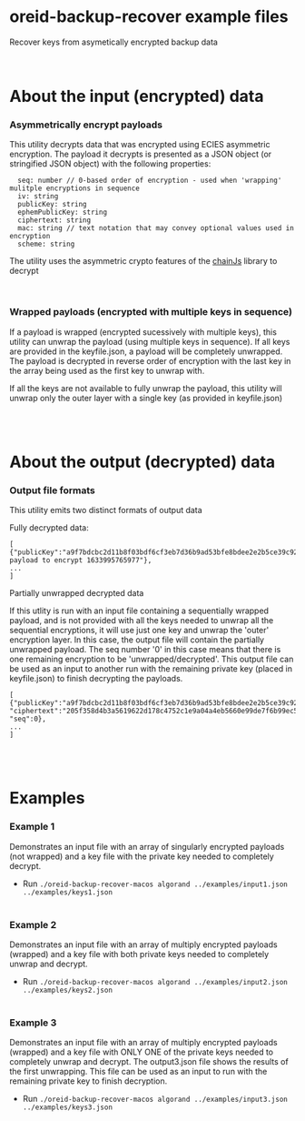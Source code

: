# oreid-backup-recover example files

Recover keys from asymetically encrypted backup data

<br>

# About the input (encrypted) data

### Asymmetrically encrypt payloads
This utility decrypts data that was encrypted using ECIES asymmetric encryption. The payload it decrypts is presented as a JSON object (or stringified JSON object) with the following properties:
```
  seq: number // 0-based order of encryption - used when 'wrapping' mulitple encryptions in sequence
  iv: string
  publicKey: string
  ephemPublicKey: string
  ciphertext: string
  mac: string // text notation that may convey optional values used in encryption
  scheme: string 
```
The utility uses the asymmetric crypto features of the [chainJs](https://github.com/Open-Rights-Exchange/chain-js) library to decrypt

<br>

### Wrapped payloads (encrypted with multiple keys in sequence)
If a payload is wrapped (encrypted sucessively with multiple keys), this utility can unwrap the payload (using multiple keys in sequence). If all keys are provided in the keyfile.json, a payload will be completely unwrapped. The payload is decrypted in reverse order of encryption with the last key in the array being used as the first key to unwrap with.

If all the keys are not available to fully unwrap the payload, this utility will unwrap only the outer layer with a single key (as provided in keyfile.json)


<br><br>
# About the output (decrypted) data

### Output file formats

This utility emits two distinct formats of output data

Fully decrypted data:
```
[
{"publicKey":"a9f7bdcbc2d11b8f03bdf6cf3eb7d36b9ad53bfe8bdee2e2b5ce39c92a764a45","finalDecrypted":"example payload to encrypt 1633995765977"},
...
]
```

Partially unwrapped decrypted data

If this utlity is run with an input file containing a sequentially wrapped payload, and is not provided with all the keys needed to unwrap all the sequential encryptions, it will use just one key and unwrap the 'outer' encryption layer. In this case, the output file will contain the partially unwrapped payload. The seq number '0' in this case means that there is one remaining encryption to be 'unwrapped/decrypted'. This output file can be used as an input to another run with the remaining private key (placed in keyfile.json) to finish decrypting the payloads.

```
[
{"publicKey":"a9f7bdcbc2d11b8f03bdf6cf3eb7d36b9ad53bfe8bdee2e2b5ce39c92a764a45","ephemPublicKey":"5c7b5999c9e56cef7f491b77cee677bb68d25f0475e8a3ce24ad5b23513f410e","mac":"4a3f0f644b888e3833258cd58ca4452c","scheme":"asym.chainjs.ed25519.algorand", "ciphertext":"205f358d4b3a5619622d178c4752c1e9a04a4eb5660e99de7f6b99ec51b80f4095eaf0490caeb1b5", "seq":0},
...
]
```


<br><br>
# Examples

### Example 1

Demonstrates an input file with an array of singularly encrypted payloads (not wrapped) and a key file with the private key needed to completely decrypt.

- Run ```./oreid-backup-recover-macos algorand ../examples/input1.json ../examples/keys1.json```
<br><br>

### Example 2

Demonstrates an input file with an array of multiply encrypted payloads (wrapped) and a key file with both private keys needed to completely unwrap and decrypt.

- Run ```./oreid-backup-recover-macos algorand ../examples/input2.json ../examples/keys2.json```
<br><br>

### Example 3

Demonstrates an input file with an array of multiply encrypted payloads (wrapped) and a key file with ONLY ONE of the private keys needed to completely unwrap and decrypt. The output3.json file shows the results of the first unwrapping. This file can be used as an input to run with the remaining private key to finish decryption.

- Run ```./oreid-backup-recover-macos algorand ../examples/input3.json ../examples/keys3.json```
<br>
